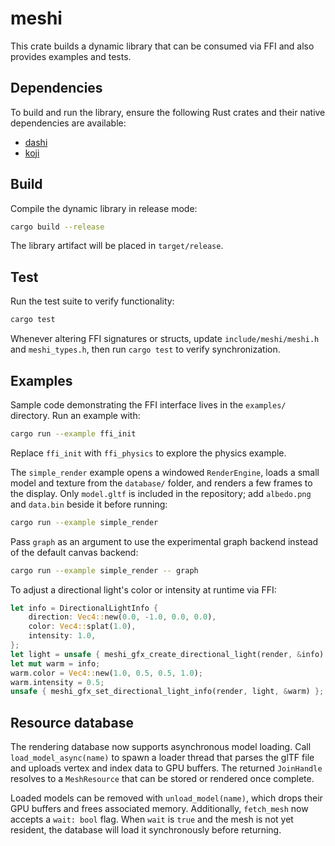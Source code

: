# meshi

This crate builds a dynamic library that can be consumed via FFI and also provides examples and tests.

## Dependencies

To build and run the library, ensure the following Rust crates and their native dependencies are available:

- [dashi](https://github.com/JordanHendl/dashi)
- [koji](https://github.com/JordanHendl/koji)

## Build

Compile the dynamic library in release mode:

```bash
cargo build --release
```

The library artifact will be placed in `target/release`.

## Test

Run the test suite to verify functionality:

```bash
cargo test
```

Whenever altering FFI signatures or structs, update `include/meshi/meshi.h` and `meshi_types.h`, then run `cargo test` to verify synchronization.

## Examples

Sample code demonstrating the FFI interface lives in the `examples/` directory. Run an example with:

```bash
cargo run --example ffi_init
```

Replace `ffi_init` with `ffi_physics` to explore the physics example.

The `simple_render` example opens a windowed `RenderEngine`, loads a small
model and texture from the `database/` folder, and renders a few frames to the
display. Only `model.gltf` is included in the repository; add `albedo.png` and
`data.bin` beside it before running:

```bash
cargo run --example simple_render
```

Pass `graph` as an argument to use the experimental graph backend instead of
the default canvas backend:

```bash
cargo run --example simple_render -- graph
```

To adjust a directional light's color or intensity at runtime via FFI:

```rust
let info = DirectionalLightInfo {
    direction: Vec4::new(0.0, -1.0, 0.0, 0.0),
    color: Vec4::splat(1.0),
    intensity: 1.0,
};
let light = unsafe { meshi_gfx_create_directional_light(render, &info) };
let mut warm = info;
warm.color = Vec4::new(1.0, 0.5, 0.5, 1.0);
warm.intensity = 0.5;
unsafe { meshi_gfx_set_directional_light_info(render, light, &warm) };
```

## Resource database

The rendering database now supports asynchronous model loading. Call
`load_model_async(name)` to spawn a loader thread that parses the glTF file and
uploads vertex and index data to GPU buffers. The returned `JoinHandle`
resolves to a `MeshResource` that can be stored or rendered once complete.

Loaded models can be removed with `unload_model(name)`, which drops their GPU
buffers and frees associated memory. Additionally, `fetch_mesh` now accepts a
`wait: bool` flag. When `wait` is `true` and the mesh is not yet resident, the
database will load it synchronously before returning.

